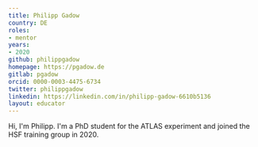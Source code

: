 ```yaml
---
title: Philipp Gadow
country: DE
roles:
- mentor
years:
- 2020
github: philippgadow
homepage: https://pgadow.de
gitlab: pgadow
orcid: 0000-0003-4475-6734
twitter: philippgadow
linkedin: https://linkedin.com/in/philipp-gadow-6610b5136
layout: educator
---
```

Hi, I'm Philipp. I'm a PhD student for the ATLAS experiment and joined the HSF training group in 2020.